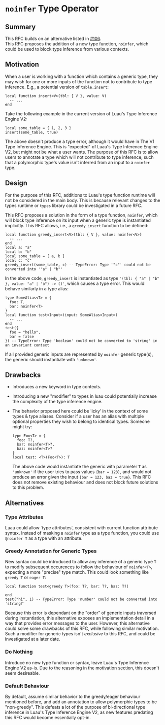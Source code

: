 # `noinfer` Type Operator

## Summary  

This RFC builds on an alternative listed in [#106](https://github.com/luau-lang/rfcs/pull/106).
<br>This RFC proposes the addition of a new type function, `noinfer`, which could be used to block type inference from various contexts.

## Motivation  

When a user is working with a function which contains a generic type, they may wish for one or more inputs of the function not to contribute to type inference. E.g., a potential version of `table.insert`:

```luau
local function insert<V>(tbl: { V }, value: V)
  -- ...
end
```

Take the following example in the current version of Luau's Type Inference Engine V2:

```luau
local some_table = { 1, 2, 3 }
insert(some_table, true)
```

The above doesn't produce a type error, although it would have in The V1 Type Inference Engine. This is "expected" of Luau's Type Inference Engine V2, but might not be what a user wants.
The purpose of this RFC is to allow users to annotate a type which will not contribute to type inference, such that a polymorphic type's value isn't inferred from an input to a `noinfer` type.

## Design  

For the purpose of this RFC, additions to Luau's type function runtime will not be considered in the main body. This is because relevant changes to the types runtime or `types` library could be investigated in a future RFC.

This RFC proposes a solution in the form of a type function, `noinfer`, which will block type inference on its input when a generic type is instantiated implicitly. This RFC allows, i.e., a `greedy_insert` function to be defined:

```luau
local function greedy_insert<V>(tbl: { V }, value: noinfer<V>)
  -- ...
end
local a: "a"
local b: "b"
local some_table = { a, b }
local c: "c"
greedy_insert(some_table, c) -- TypeError: Type '"c"' could not be converted into '"a" | "b"'
```

In the above code, `greedy_insert` is instantiated as type `'(tbl: { "a" | "b" }, value: "a" | "b") -> ()'`, which causes a type error.
This would behave similarly in a type alias:

```luau
type SomeAlias<T> = {
  foo: T,
  bar: noinfer<T>
}
local function test<Input>(input: SomeAlias<Input>)
  -- ...
end
test({
  foo = "hello",
  bar = false
}) -- TypeError: Type 'boolean' could not be converted to 'string' in an invariant context
```

If all provided generic inputs are represented by `noinfer` generic type(s), the generic should instantiate with `'unknown'`.

## Drawbacks  

- Introduces a new keyword in type contexts.
- Introducing a new "modifier" to types in luau could potentially increase the complexity of the type inference engine.
- The behavior proposed here could be 'icky' in the context of some types & type aliases. Consider if a user has an alias with multiple optional properties they wish to belong to identical types. Someone might try:

  ```luau
  type Foo<T> = {
    foo: T?,
    bar: noinfer<T>?,
    baz: noinfer<T>?
  }
  local test: <T>(Foo<T>): T
  ```

  The above code would instantiate the generic with parameter `T` as `'unknown'` if the user tries to pass values `{bar = 123}`, and would not produce an error given the input `{bar = 123, baz = true}`. This RFC does not remove existing behaviour and does not block future solutions to this problem.

## Alternatives

### Type Attributes

Luau could allow 'type attributes', consistent with current function attribute syntax. Instead of masking a `noinfer` type as a type function, you could use `@noinfer T` as a type with an attribute.

### Greedy Annotation for Generic Types

New syntax could be introduced to allow any inference of a generic type `T` to modify subsequent occurences to follow the behaviour of `noinfer<T>`, expecting a more "precise" type match. This could look something like `greedy T` or `eager T`:

```luau
local function test<greedy T>(foo: T?, bar: T?, baz: T?)

end
test("hi", 1) -- TypeError: Type 'number' could not be converted into 'string?'
```

Because this error is dependant on the "order" of generic inputs traversed during instantiation, this alternative exposes an implementation detail in a way that provides error messages to the user. However, this alternative could solve some drawbacks of this RFC, while following similar motivation. Such a modifier for generic types isn't *exclusive* to this RFC, and could be investigated at a later date.

### Do Nothing

Introduce no new type function or syntax, leave Luau's Type Inference Engine V2 as-is. Due to the reasoning in the motivation section, this doesn't seem desireable.

### Default Behaviour

By default, assume similar behavior to the greedy/eager behaviour mentioned before, and add an annotation to allow polymorphic types to be "non-greedy". This defeats a lot of the purpose of bi-directional type inference in Luau's Type Inference Engine V2, as new features predating this RFC would become essentially opt-in.
